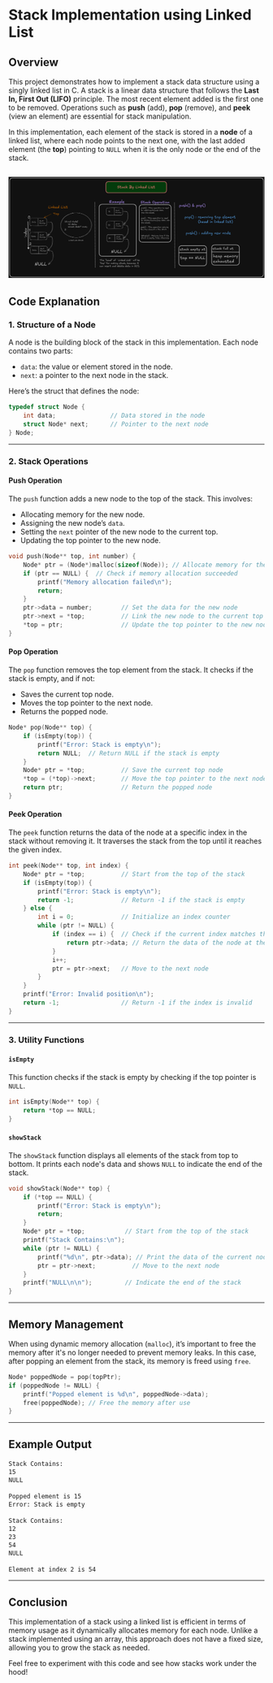 # Stack Implementation using Linked List

## Overview

This project demonstrates how to implement a stack data structure using a singly linked list in C. A stack is a linear data structure that follows the **Last In, First Out (LIFO)** principle. The most recent element added is the first one to be removed. Operations such as **push** (add), **pop** (remove), and **peek** (view an element) are essential for stack manipulation.

In this implementation, each element of the stack is stored in a **node** of a linked list, where each node points to the next one, with the last added element (the **top**) pointing to `NULL` when it is the only node or the end of the stack.

![Short Notes](image.png)
---

## Code Explanation

### 1. Structure of a Node

A node is the building block of the stack in this implementation. Each node contains two parts:
- `data`: the value or element stored in the node.
- `next`: a pointer to the next node in the stack.

Here’s the struct that defines the node:

```c
typedef struct Node {
    int data;               // Data stored in the node
    struct Node* next;      // Pointer to the next node
} Node;
```

---

### 2. Stack Operations

#### Push Operation

The `push` function adds a new node to the top of the stack. This involves:
- Allocating memory for the new node.
- Assigning the new node’s `data`.
- Setting the `next` pointer of the new node to the current top.
- Updating the top pointer to the new node.

```c
void push(Node** top, int number) {
    Node* ptr = (Node*)malloc(sizeof(Node)); // Allocate memory for the new node
    if (ptr == NULL) {  // Check if memory allocation succeeded
        printf("Memory allocation failed\n");
        return;
    }
    ptr->data = number;        // Set the data for the new node
    ptr->next = *top;          // Link the new node to the current top
    *top = ptr;                // Update the top pointer to the new node
}
```

#### Pop Operation

The `pop` function removes the top element from the stack. It checks if the stack is empty, and if not:
- Saves the current top node.
- Moves the top pointer to the next node.
- Returns the popped node.

```c
Node* pop(Node** top) {
    if (isEmpty(top)) {
        printf("Error: Stack is empty\n");
        return NULL;  // Return NULL if the stack is empty
    }
    Node* ptr = *top;          // Save the current top node
    *top = (*top)->next;       // Move the top pointer to the next node
    return ptr;                // Return the popped node
}
```

#### Peek Operation

The `peek` function returns the data of the node at a specific index in the stack without removing it. It traverses the stack from the top until it reaches the given index.

```c
int peek(Node** top, int index) {
    Node* ptr = *top;          // Start from the top of the stack
    if (isEmpty(top)) {
        printf("Error: Stack is empty\n");
        return -1;             // Return -1 if the stack is empty
    } else {
        int i = 0;             // Initialize an index counter
        while (ptr != NULL) {
            if (index == i) {  // Check if the current index matches the requested index
                return ptr->data; // Return the data of the node at the index
            }
            i++;
            ptr = ptr->next;   // Move to the next node
        }
    }
    printf("Error: Invalid position\n");
    return -1;                 // Return -1 if the index is invalid
}
```

---

### 3. Utility Functions

#### `isEmpty`

This function checks if the stack is empty by checking if the top pointer is `NULL`.

```c
int isEmpty(Node** top) {
    return *top == NULL;
}
```

#### `showStack`

The `showStack` function displays all elements of the stack from top to bottom. It prints each node's data and shows `NULL` to indicate the end of the stack.

```c
void showStack(Node** top) {
    if (*top == NULL) {
        printf("Error: Stack is empty\n");
        return;
    }
    Node* ptr = *top;           // Start from the top of the stack
    printf("Stack Contains:\n");
    while (ptr != NULL) {
        printf("%d\n", ptr->data); // Print the data of the current node
        ptr = ptr->next;          // Move to the next node
    }
    printf("NULL\n\n");         // Indicate the end of the stack
}
```

---

## Memory Management

When using dynamic memory allocation (`malloc`), it’s important to free the memory after it's no longer needed to prevent memory leaks. In this case, after popping an element from the stack, its memory is freed using `free`.

```c
Node* poppedNode = pop(topPtr);
if (poppedNode != NULL) {
    printf("Popped element is %d\n", poppedNode->data);
    free(poppedNode); // Free the memory after use
}
```

---

## Example Output

```
Stack Contains:
15
NULL

Popped element is 15
Error: Stack is empty

Stack Contains:
12
23
54
NULL

Element at index 2 is 54
```

---

## Conclusion

This implementation of a stack using a linked list is efficient in terms of memory usage as it dynamically allocates memory for each node. Unlike a stack implemented using an array, this approach does not have a fixed size, allowing you to grow the stack as needed.

Feel free to experiment with this code and see how stacks work under the hood!